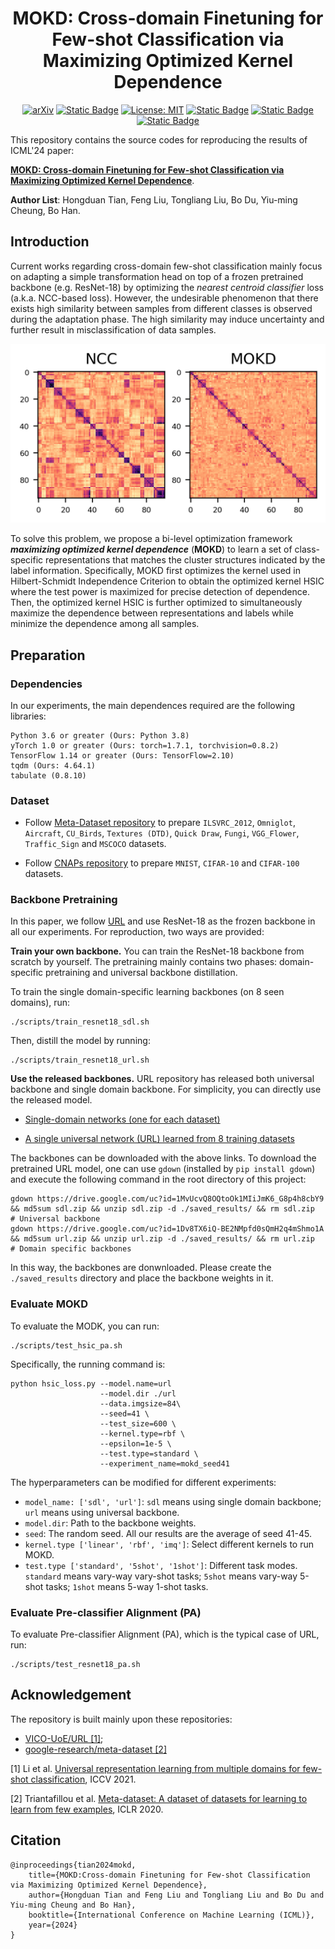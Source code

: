 <center> 

# MOKD: Cross-domain Finetuning for Few-shot Classification via Maximizing Optimized Kernel Dependence 

</center>

<center>

[![arXiv](https://img.shields.io/badge/arXiv-1234.56789-b31b1b.svg)](https://arxiv.org/pdf/2405.18786) [![Static Badge](https://img.shields.io/badge/Pub-ICML'24-blue)]() [![License: MIT](https://img.shields.io/badge/License-MIT-yellow.svg)](https://opensource.org/licenses/MIT) [![Static Badge](https://img.shields.io/badge/CN_Video%20-54b345)](https://www.bilibili.com/video/BV1k4421X7zK/?spm_id_from=333.1007.top_right_bar_window_dynamic.content.click&vd_source=a1aae47e2835186f922fa2e1c94933c9) [![Static Badge](https://img.shields.io/badge/EN_Video%20-54b345)](https://www.youtube.com/watch?v=uWMM63Sv0ZI&t=110s) [![Static Badge](https://img.shields.io/badge/Slides%20-D76364)](https://drive.google.com/file/d/1tsftBBdy6YfqIeap_QJ-kh1Ut7sqmdRb/view?usp=sharing)

</center>

This repository contains the source codes for reproducing the results of ICML'24 paper:

 [**MOKD: Cross-domain Finetuning for Few-shot Classification via Maximizing Optimized Kernel Dependence**](https://arxiv.org/pdf/2405.18786). 

**Author List**: Hongduan Tian, Feng Liu, Tongliang Liu, Bo Du, Yiu-ming Cheung, Bo Han.


## Introduction

Current works regarding cross-domain few-shot classification mainly focus on adapting a simple transformation head on top of a frozen pretrained backbone (e.g. ResNet-18) by optimizing the _nearest centroid classifier_ loss (a.k.a. NCC-based loss). However, the undesirable phenomenon that there exists high similarity between samples from different classes is observed during the adaptation phase. The high similarity may induce uncertainty and further result in misclassification of data samples. 

<center>

![Heat map of similarity of support data representations on Omniglot](./img/omniglot_21_heatmap.png)

</center>

To solve this problem, we propose a bi-level optimization framework *__maximizing optimized kernel dependence__* (__MOKD__) to learn a set of class-specific representations that matches the cluster structures indicated by the label information. Specifically, MOKD first optimizes the kernel used in Hilbert-Schmidt Independence Criterion to obtain the optimized kernel HSIC where the test power is maximized for precise detection of dependence. Then, the optimized kernel HSIC is further optimized to simultaneously maximize the dependence between representations and labels while minimize the dependence among all samples.

## Preparation
### Dependencies
In our experiments, the main dependences required are the following libraries:
```
Python 3.6 or greater (Ours: Python 3.8)
yTorch 1.0 or greater (Ours: torch=1.7.1, torchvision=0.8.2)
TensorFlow 1.14 or greater (Ours: TensorFlow=2.10)
tqdm (Ours: 4.64.1)
tabulate (0.8.10)
```

### Dataset
- Follow [Meta-Dataset repository](https://github.com/google-research/meta-dataset) to prepare `ILSVRC_2012`, `Omniglot`, `Aircraft`, `CU_Birds`, `Textures (DTD)`, `Quick Draw`, `Fungi`, `VGG_Flower`, `Traffic_Sign` and `MSCOCO` datasets.

- Follow [CNAPs repository](https://github.com/cambridge-mlg/cnaps) to prepare `MNIST`, `CIFAR-10` and `CIFAR-100` datasets.



### Backbone Pretraining
In this paper, we follow [URL](https://arxiv.org/pdf/2103.13841.pdf) and use ResNet-18 as the frozen backbone in all our experiments. For reproduction, two ways are provided:

__Train your own backbone.__ You can train the ResNet-18 backbone from scratch by yourself. The pretraining mainly contains two phases: domain-specific pretraining and universal backbone distillation.

To train the single domain-specific learning backbones (on 8 seen domains), run:
```
./scripts/train_resnet18_sdl.sh
```

Then, distill the model by running:
```
./scripts/train_resnet18_url.sh
```

__Use the released backbones.__ URL repository has released both universal backbone and single domain backbone. For simplicity, you can directly use the released model.
- [Single-domain networks (one for each dataset)](https://drive.google.com/file/d/1MvUcvQ8OQtoOk1MIiJmK6_G8p4h8cbY9/view?usp=sharing)

- [A single universal network (URL) learned from 8 training datasets](https://drive.google.com/file/d/1Dv8TX6iQ-BE2NMpfd0sQmH2q4mShmo1A/view?usp=sharing)

The backbones can be downloaded with the above links. To download the pretrained URL model, one can use `gdown` (installed by ```pip install gdown```) and execute the following command in the root directory of this project:
```
gdown https://drive.google.com/uc?id=1MvUcvQ8OQtoOk1MIiJmK6_G8p4h8cbY9 && md5sum sdl.zip && unzip sdl.zip -d ./saved_results/ && rm sdl.zip  # Universal backbone
gdown https://drive.google.com/uc?id=1Dv8TX6iQ-BE2NMpfd0sQmH2q4mShmo1A && md5sum url.zip && unzip url.zip -d ./saved_results/ && rm url.zip  # Domain specific backbones
```
In this way, the backbones are donwnloaded. Please create the ```./saved_results``` directory and place the backbone weights in it. 


### Evaluate MOKD
To evaluate the MODK, you can run:
```
./scripts/test_hsic_pa.sh
```
Specifically, the running command is:
```
python hsic_loss.py --model.name=url 
                    --model.dir ./url 
                    --data.imgsize=84\
                    --seed=41 \
                    --test_size=600 \
                    --kernel.type=rbf \
                    --epsilon=1e-5 \
                    --test.type=standard \
                    --experiment_name=mokd_seed41
```
The hyperparameters can be modified for different experiments:
- `model_name: ['sdl', 'url']`: `sdl` means using single domain backbone; `url` means using universal backbone.
- `model.dir`: Path to the backbone weights.
- `seed`: The random seed. All our results are the average of seed 41-45.
- `kernel.type ['linear', 'rbf', 'imq']`: Select different kernels to run MOKD.
- `test.type ['standard', '5shot', '1shot']`: Different task modes. `standard` means vary-way vary-shot tasks; `5shot` means vary-way 5-shot tasks; `1shot` means 5-way 1-shot tasks.

### Evaluate Pre-classifier Alignment (PA)
To evaluate Pre-classifier Alignment (PA), which is the typical case of URL, run:

```
./scripts/test_resnet18_pa.sh
```


## Acknowledgement
 
 The repository is built mainly upon these repositories:
 
- [VICO-UoE/URL [1]](https://github.com/VICO-UoE/URL);
- [google-research/meta-dataset [2]](https://github.com/google-research/meta-dataset)

[1] Li et al. [Universal representation learning from multiple domains for few-shot classification](https://arxiv.org/pdf/2103.13841), ICCV 2021.

[2] Triantafillou et al. [Meta-dataset: A dataset of datasets for learning to learn from few examples](https://arxiv.org/pdf/1903.03096), ICLR 2020.

## Citation
```
@inproceedings{tian2024mokd,
    title={MOKD:Cross-domain Finetuning for Few-shot Classification via Maximizing Optimized Kernel Dependence},
    author={Hongduan Tian and Feng Liu and Tongliang Liu and Bo Du and Yiu-ming Cheung and Bo Han},
    booktitle={International Conference on Machine Learning (ICML)},
    year={2024}
}
```

